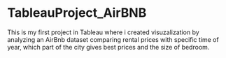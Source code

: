 # TableauProject_AirBNB

This is my first project in Tableau where i created visuzalization by analyzing an AirBnb dataset comparing rental prices with specific time of year, which part of the city gives best prices and the size of bedroom.
